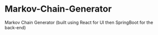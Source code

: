 # Markov-Chain-Generator
Markov Chain Generator (built using React for UI then SpringBoot for the back-end)
